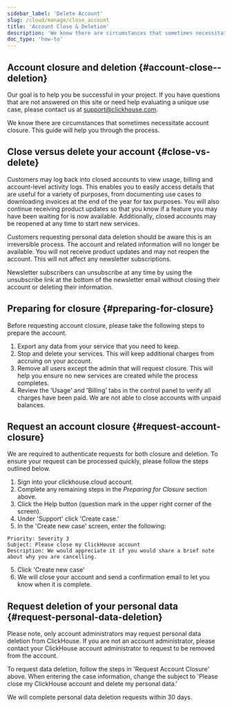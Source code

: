 ```yaml
---
sidebar_label: 'Delete Account'
slug: /cloud/manage/close_account
title: 'Account Close & Deletion'
description: 'We know there are circumstances that sometimes necessitate account closure. This guide will help you through the process.'
doc_type: 'how-to'
---
```


## Account closure and deletion {#account-close--deletion}
Our goal is to help you be successful in your project. If you have questions that are not answered on this site or need help evaluating a
unique use case, please contact us at [support@clickhouse.com](mailto:support@clickhouse.com).

We know there are circumstances that sometimes necessitate account closure. This guide will help you through the process.

## Close versus delete your account {#close-vs-delete}
Customers may log back into closed accounts to view usage, billing and account-level activity logs. This enables you to easily access
details that are useful for a variety of purposes, from documenting use cases to downloading invoices at the end of the year for tax purposes.
You will also continue receiving product updates so that you know if a feature you may have been waiting for is now available. Additionally,
closed accounts may be reopened at any time to start new services.

Customers requesting personal data deletion should be aware this is an irreversible process. The account and related information will no longer
be available. You will not receive product updates and may not reopen the account. This will not affect any newsletter subscriptions.

Newsletter subscribers can unsubscribe at any time by using the unsubscribe link at the bottom of the newsletter email without closing their account or
deleting their information.

## Preparing for closure {#preparing-for-closure}

Before requesting account closure, please take the following steps to prepare the account.
1. Export any data from your service that you need to keep.
2. Stop and delete your services. This will keep additional charges from accruing on your account.
3. Remove all users except the admin that will request closure. This will help you ensure no new services are created while the process completes.
4. Review the 'Usage' and 'Billing' tabs in the control panel to verify all charges have been paid. We are not able to close accounts with unpaid balances.

## Request an account closure {#request-account-closure}

We are required to authenticate requests for both closure and deletion. To ensure your request can be processed quickly, please follow the steps outlined
below.
1. Sign into your clickhouse.cloud account.
2. Complete any remaining steps in the _Preparing for Closure_ section above.
3. Click the Help button (question mark in the upper right corner of the screen).
4. Under 'Support' click 'Create case.'
5. In the 'Create new case' screen, enter the following:

```text
Priority: Severity 3
Subject: Please close my ClickHouse account
Description: We would appreciate it if you would share a brief note about why you are cancelling.
```

5. Click 'Create new case'
6. We will close your account and send a confirmation email to let you know when it is complete.

## Request deletion of your personal data {#request-personal-data-deletion}
Please note, only account administrators may request personal data deletion from ClickHouse. If you are not an account administrator, please contact
your ClickHouse account administrator to request to be removed from the account.

To request data deletion, follow the steps in 'Request Account Closure' above. When entering the case information, change the subject to
'Please close my ClickHouse account and delete my personal data.'

We will complete personal data deletion requests within 30 days.
